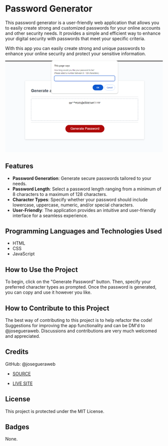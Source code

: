 # Password Generator

This password generator is a user-friendly web application that allows you to easily create strong and customized passwords for your online accounts and other security needs. It provides a simple and efficient way to enhance your digital security with passwords that meet your specific criteria.

With this app you can easily create strong and unique passwords to enhance your online security and protect your sensitive information.

![Password Generator App](./assets/app%20screenshot.png)

## Features

- **Password Generation**: Generate secure passwords tailored to your needs.
- **Password Length**: Select a password length ranging from a minimum of 8 characters to a maximum of 128 characters.
- **Character Types**: Specify whether your password should include lowercase, uppercase, numeric, and/or special characters.
- **User-Friendly**: The application provides an intuitive and user-friendly interface for a seamless experience.

## Programming Languages and Technologies Used

- HTML
- CSS
- JavaScript

## How to Use the Project

To begin, click on the "Generate Password" button. Then, specify your preferred character types as prompted. Once the password is generated, you can copy and use it however you like.

## How to Contribute to this Project
The best way of contributing to this project is to help refactor the code! Suggestions for improving the app functionality and can be DM'd to @josegueraweb. Discussions and contributions are very much welcomed and appreciated. 

## Credits
GitHub: @josegueraweb

- [SOURCE](https://github.com/josegueraweb/password-generator)

- [LIVE SITE](https://josegueraweb.github.io/password-generator/)

## License
This project is protected under the MIT License.

## Badges
None.

